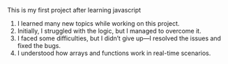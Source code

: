 This is my first project after learning javascript
1. I learned many new topics while working on this project.
2. Initially, I struggled with the logic, but I managed to overcome it.
3. I faced some difficulties, but I didn’t give up—I resolved the issues and fixed the bugs.
4. I understood how arrays and functions work in real-time scenarios.